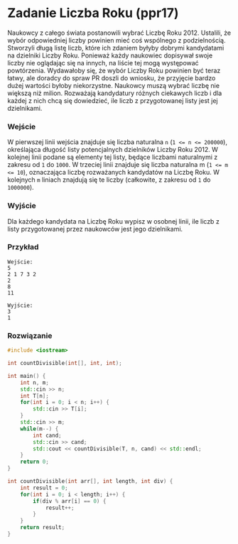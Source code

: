 # Zadanie Liczba Roku (ppr17)

Naukowcy z całego świata postanowili wybrać Liczbę Roku 2012. Ustalili, że wybór odpowiedniej liczby powinien mieć coś wspólnego z podzielnością. Stworzyli długą listę liczb, które ich zdaniem byłyby dobrymi kandydatami na dzielniki Liczby Roku. Ponieważ każdy naukowiec dopisywał swoje liczby nie oglądając się na innych, na liście tej mogą występować powtórzenia. Wydawałoby się, że wybór Liczby Roku powinien być teraz łatwy, ale doradcy do spraw PR doszli do wniosku, że przyjęcie bardzo dużej wartości byłoby niekorzystne. Naukowcy muszą wybrać liczbę nie większą niż milion. Rozważają kandydatury różnych ciekawych liczb i dla każdej z nich chcą się dowiedzieć, ile liczb z przygotowanej listy jest jej dzielnikami.

### Wejście

W pierwszej linii wejścia znajduje się liczba naturalna `n` (`1 <= n <= 200000`), określająca długość listy potencjalnych dzielników Liczby Roku 2012. W kolejnej linii podane są elementy tej listy, będące liczbami naturalnymi z zakresu od `1` do `1000`. W trzeciej linii znajduje się liczba naturalna m (`1 <= m <= 10`), oznaczająca liczbę rozważanych kandydatów na Liczbę Roku. W kolejnych `m` liniach znajdują się te liczby (całkowite, z zakresu od `1` do `1000000`).

### Wyjście

Dla każdego kandydata na Liczbę Roku wypisz w osobnej linii, ile liczb z listy przygotowanej przez naukowców jest jego dzielnikami.

### Przykład

```
Wejście:
5
2 1 7 3 2
2
8
11

Wyjście:
3
1
```

### Rozwiązanie

```cpp
#include <iostream>

int countDivisible(int[], int, int);

int main() {
	int n, m;
	std::cin >> n;
	int T[n];
	for(int i = 0; i < n; i++) {
		std::cin >> T[i];
	}
	std::cin >> m;
	while(m--) {
		int cand;
		std::cin >> cand;
		std::cout << countDivisible(T, n, cand) << std::endl;
	}
	return 0;
}

int countDivisible(int arr[], int length, int div) {
	int result = 0;
	for(int i = 0; i < length; i++) {
		if(div % arr[i] == 0) {
			result++;
		}
	}
	return result;
}
```